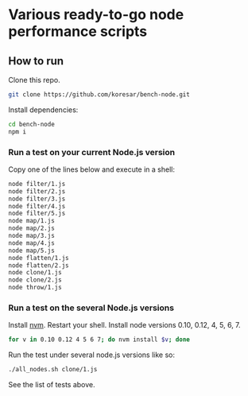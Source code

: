 # Various ready-to-go node performance scripts

## How to run

Clone this repo.
```sh
git clone https://github.com/koresar/bench-node.git
```
Install dependencies:
```sh
cd bench-node
npm i
```

### Run a test on your current Node.js version

Copy one of the lines below and execute in a shell:
```sh
node filter/1.js
node filter/2.js
node filter/3.js
node filter/4.js
node filter/5.js
node map/1.js
node map/2.js
node map/3.js
node map/4.js
node map/5.js
node flatten/1.js
node flatten/2.js
node clone/1.js
node clone/2.js
node throw/1.js
```

### Run a test on the several Node.js versions

Install [nvm](https://github.com/creationix/nvm#install-script).
Restart your shell.
Install node versions 0.10, 0.12, 4, 5, 6, 7.
```sh
for v in 0.10 0.12 4 5 6 7; do nvm install $v; done
```

Run the test under several node.js versions like so:
```sh
./all_nodes.sh clone/1.js
```
See the list of tests above.
